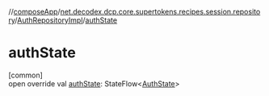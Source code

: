 //[composeApp](../../../index.md)/[net.decodex.dcp.core.supertokens.recipes.session.repository](../index.md)/[AuthRepositoryImpl](index.md)/[authState](auth-state.md)

# authState

[common]\
open override val [authState](auth-state.md): StateFlow&lt;[AuthState](../-auth-state/index.md)&gt;
